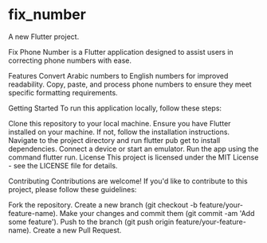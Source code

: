 # fix_number

A new Flutter project.

Fix Phone Number is a Flutter application designed to assist users in correcting phone numbers with ease.

Features
Convert Arabic numbers to English numbers for improved readability.
Copy, paste, and process phone numbers to ensure they meet specific formatting requirements.

Getting Started
To run this application locally, follow these steps:

Clone this repository to your local machine.
Ensure you have Flutter installed on your machine. If not, follow the installation instructions.
Navigate to the project directory and run flutter pub get to install dependencies.
Connect a device or start an emulator.
Run the app using the command flutter run.
License
This project is licensed under the MIT License - see the LICENSE file for details.

Contributing
Contributions are welcome! If you'd like to contribute to this project, please follow these guidelines:

Fork the repository.
Create a new branch (git checkout -b feature/your-feature-name).
Make your changes and commit them (git commit -am 'Add some feature').
Push to the branch (git push origin feature/your-feature-name).
Create a new Pull Request.
